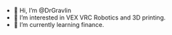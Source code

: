 - 👋 Hi, I’m @DrGravlin
- 👀 I’m interested in VEX VRC Robotics and 3D printing.
- 🌱 I’m currently learning finance.
